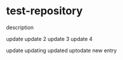 # test-repository
description 

 


update 
update 2 update 3 update 4

update updating updated uptodate
new entry 
